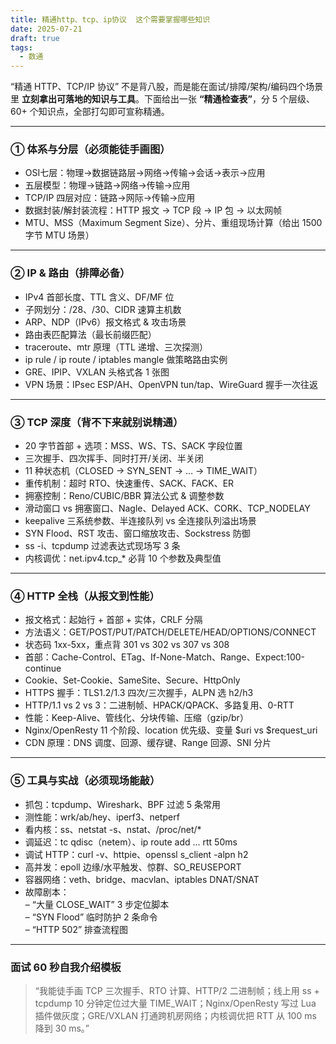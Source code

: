 ```yaml
---
title: 精通http、tcp、ip协议  这个需要掌握哪些知识
date: 2025-07-21
draft: true
tags:
  - 数通
---
```

“精通 HTTP、TCP/IP 协议” 不是背八股，而是能在面试/排障/架构/编码四个场景里 **立刻拿出可落地的知识与工具**。下面给出一张 **“精通检查表”**，分 5 个层级、60+ 个知识点，全部打勾即可宣称精通。

---

### ① 体系与分层（必须能徒手画图）
- OSI七层：物理->数据链路层->网络->传输->会话->表示->应用
- 五层模型：物理→链路→网络→传输→应用  
- TCP/IP 四层对应：链路→网际→传输→应用  
- 数据封装/解封装流程：HTTP 报文 → TCP 段 → IP 包 → 以太网帧  
- MTU、MSS（Maximum Segment Size）、分片、重组现场计算（给出 1500 字节 MTU 场景）

---

### ② IP & 路由（排障必备）
- IPv4 首部长度、TTL 含义、DF/MF 位  
- 子网划分：/28、/30、CIDR 速算主机数  
- ARP、NDP（IPv6）报文格式 & 攻击场景  
- 路由表匹配算法（最长前缀匹配）  
- traceroute、mtr 原理（TTL 递增、三次探测）  
- ip rule / ip route / iptables mangle 做策略路由实例  
- GRE、IPIP、VXLAN 头格式各 1 张图  
- VPN 场景：IPsec ESP/AH、OpenVPN tun/tap、WireGuard 握手一次往返

---

### ③ TCP 深度（背不下来就别说精通）
- 20 字节首部 + 选项：MSS、WS、TS、SACK 字段位置  
- 三次握手、四次挥手、同时打开/关闭、半关闭  
- 11 种状态机（CLOSED → SYN_SENT → … → TIME_WAIT）  
- 重传机制：超时 RTO、快速重传、SACK、FACK、ER  
- 拥塞控制：Reno/CUBIC/BBR 算法公式 & 调整参数  
- 滑动窗口 vs 拥塞窗口、Nagle、Delayed ACK、CORK、TCP_NODELAY  
- keepalive 三系统参数、半连接队列 vs 全连接队列溢出场景  
- SYN Flood、RST 攻击、窗口缩放攻击、Sockstress 防御  
- ss -i、tcpdump 过滤表达式现场写 3 条  
- 内核调优：net.ipv4.tcp_* 必背 10 个参数及典型值

---

### ④ HTTP 全栈（从报文到性能）
- 报文格式：起始行 + 首部 + 实体，CRLF 分隔  
- 方法语义：GET/POST/PUT/PATCH/DELETE/HEAD/OPTIONS/CONNECT  
- 状态码 1xx-5xx，重点背 301 vs 302 vs 307 vs 308  
- 首部：Cache-Control、ETag、If-None-Match、Range、Expect:100-continue  
- Cookie、Set-Cookie、SameSite、Secure、HttpOnly  
- HTTPS 握手：TLS1.2/1.3 四次/三次握手，ALPN 选 h2/h3  
- HTTP/1.1 vs 2 vs 3：二进制帧、HPACK/QPACK、多路复用、0-RTT  
- 性能：Keep-Alive、管线化、分块传输、压缩（gzip/br）  
- Nginx/OpenResty 11 个阶段、location 优先级、变量 $uri vs $request_uri  
- CDN 原理：DNS 调度、回源、缓存键、Range 回源、SNI 分片

---

### ⑤ 工具与实战（必须现场能敲）
- 抓包：tcpdump、Wireshark、BPF 过滤 5 条常用  
- 测性能：wrk/ab/hey、iperf3、netperf  
- 看内核：ss、netstat -s、nstat、/proc/net/*  
- 调延迟：tc qdisc（netem）、ip route add … rtt 50ms  
- 调试 HTTP：curl -v、httpie、openssl s_client -alpn h2  
- 高并发：epoll 边缘/水平触发、惊群、SO_REUSEPORT  
- 容器网络：veth、bridge、macvlan、iptables DNAT/SNAT  
- 故障剧本：  
  – “大量 CLOSE_WAIT” 3 步定位脚本  
  – “SYN Flood” 临时防护 2 条命令  
  – “HTTP 502” 排查流程图

---

### 面试 60 秒自我介绍模板
> “我能徒手画 TCP 三次握手、RTO 计算、HTTP/2 二进制帧；线上用 ss + tcpdump 10 分钟定位过大量 TIME_WAIT；Nginx/OpenResty 写过 Lua 插件做灰度；GRE/VXLAN 打通跨机房网络；内核调优把 RTT 从 100 ms 降到 30 ms。”